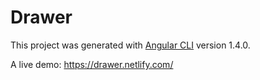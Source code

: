
# Drawer

This project was generated with [Angular CLI](https://github.com/angular/angular-cli) version 1.4.0.

A live demo: https://drawer.netlify.com/
